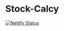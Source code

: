 # Stock-Calcy
[![Netlify Status](https://api.netlify.com/api/v1/badges/0e992f97-a053-4242-a1d3-dc271c45b224/deploy-status)](https://app.netlify.com/sites/stock-calcy/deploys)
